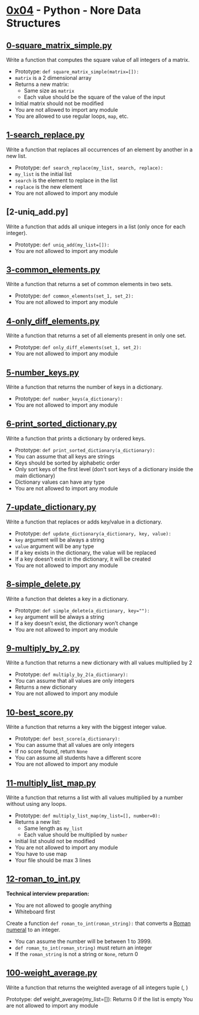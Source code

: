 # [0x04](0x04-python-more_data_structures) - Python - Nore Data Structures

## [0-square_matrix_simple.py](0-square_matrix_simple.py)

Write a function that computes the square value of all integers of a matrix.

 * Prototype: `def square_matrix_simple(matrix=[]):`
 * `matrix` is a 2 dimensional array
 * Returns a new matrix:
    + Same size as `matrix`
    + Each value should be the square of the value of the input
  * Initial matrix should not be modified
  * You are not allowed to import any module
  * You are allowed to use regular loops, `map`, etc.

## [1-search_replace.py](1-search_replace.py)

Write a function that replaces all occurrences of an element by another in a new list.

  * Prototype: `def search_replace(my_list, search, replace):`
  * `my_list` is the initial list
  * `search` is the element to replace in the list
  * `replace` is the new element
  * You are not allowed to import any module

## [2-uniq_add.py]

Write a function that adds all unique integers in a list (only once for each integer).

  * Prototype: `def uniq_add(my_list=[]):`
  * You are not allowed to import any module

## [3-common_elements.py](3-common_elements.py)

Write a function that returns a set of common elements in two sets.

  * Prototype: `def common_elements(set_1, set_2):`
  * You are not allowed to import any module

## [4-only_diff_elements.py](4-only_diff_elements.py)

Write a function that returns a set of all elements present in only one set.

  * Prototype: `def only_diff_elements(set_1, set_2):`
  * You are not allowed to import any module

## [5-number_keys.py](5-number_keys.py)

Write a function that returns the number of keys in a dictionary.

  * Prototype: `def number_keys(a_dictionary):`
  * You are not allowed to import any module

## [6-print_sorted_dictionary.py](6-print_sorted_dictionary.py)

Write a function that prints a dictionary by ordered keys.

  * Prototype: `def print_sorted_dictionary(a_dictionary):`
  * You can assume that all keys are strings
  * Keys should be sorted by alphabetic order
  * Only sort keys of the first level (don’t sort keys of a dictionary inside the main dictionary)
  * Dictionary values can have any type
  * You are not allowed to import any module

## [7-update_dictionary.py](7-update_dictionary.py)

Write a function that replaces or adds key/value in a dictionary.

  * Prototype: `def update_dictionary(a_dictionary, key, value):`
  * `key` argument will be always a string
  * `value` argument will be any type
  * If a key exists in the dictionary, the value will be replaced
  * If a key doesn’t exist in the dictionary, it will be created
  * You are not allowed to import any module

## [8-simple_delete.py](8-simple_delete.py)

Write a function that deletes a key in a dictionary.

  * Prototype: `def simple_delete(a_dictionary, key=""):`
  * `key` argument will be always a string
  * If a key doesn’t exist, the dictionary won’t change
  * You are not allowed to import any module

## [9-multiply_by_2.py](9-multiply_by_2.py)

Write a function that returns a new dictionary with all values multiplied by 2

  * Prototype: `def multiply_by_2(a_dictionary):`
  * You can assume that all values are only integers
  * Returns a new dictionary
  * You are not allowed to import any module

## [10-best_score.py](10-best_score.py)

Write a function that returns a key with the biggest integer value.

  * Prototype: `def best_score(a_dictionary):`
  * You can assume that all values are only integers
  * If no score found, return `None`
  * You can assume all students have a different score
  * You are not allowed to import any module

## [11-multiply_list_map.py](11-multiply_list_map.py)

Write a function that returns a list with all values multiplied by a number without using any loops.

  * Prototype: `def multiply_list_map(my_list=[], number=0):`
  * Returns a new list:
    + Same length as `my_list`
    + Each value should be multiplied by `number`
  * Initial list should not be modified
  * You are not allowed to import any module
  * You have to use map
  * Your file should be max 3 lines

## [12-roman_to_int.py](12-roman_to_int.py)

**Technical interview preparation:**

  * You are not allowed to google anything
  * Whiteboard first

Create a function `def roman_to_int(roman_string):` that converts a [Roman numeral](https://en.m.wikipedia.org/wiki/Roman_numerals) to an integer.

  * You can assume the number will be between 1 to 3999.
  * `def roman_to_int(roman_string)` must return an integer
  * If the `roman_string` is not a string or `None`, return 0

## [100-weight_average.py](100-weight_average.py)

Write a function that returns the weighted average of all integers tuple (<score>, <weight>)

Prototype: def weight_average(my_list=[]):
Returns 0 if the list is empty
You are not allowed to import any module
